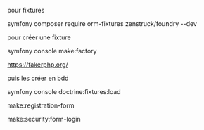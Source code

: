 pour fixtures

symfony composer require orm-fixtures zenstruck/foundry --dev

pour créer une fixture

symfony console make:factory

https://fakerphp.org/

puis les créer en bdd

symfony console doctrine:fixtures:load

make:registration-form

make:security:form-login